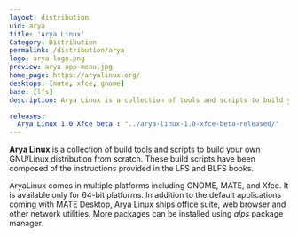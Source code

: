 ```yaml
---
layout: distribution
uid: arya
title: 'Arya Linux'
Category: Distribution
permalink: /distribution/arya
logo: arya-logo.png
preview: arya-app-menu.jpg
home_page: https://aryalinux.org/
desktops: [mate, xfce, gnome]
base: [lfs]
description: Arya Linux is a collection of tools and scripts to build your own GNU/Linux distribution. It is composed from the instructions provided in LFS and BLFS.

releases:
  Arya Linux 1.0 Xfce beta : "../arya-linux-1.0-xfce-beta-released/"
---
```


**Arya Linux** is a collection of build tools and scripts to build your own GNU/Linux distribution from scratch. These build scripts have been composed of the instructions provided in the LFS 
and BLFS books.

AryaLinux comes in multiple platforms including GNOME, MATE, and Xfce. It is available only for 64-bit platforms. In addition to the default applications coming with MATE Desktop, Arya Linux ships office suite, web browser and other network utilities. More packages can be installed using *alps* package manager.